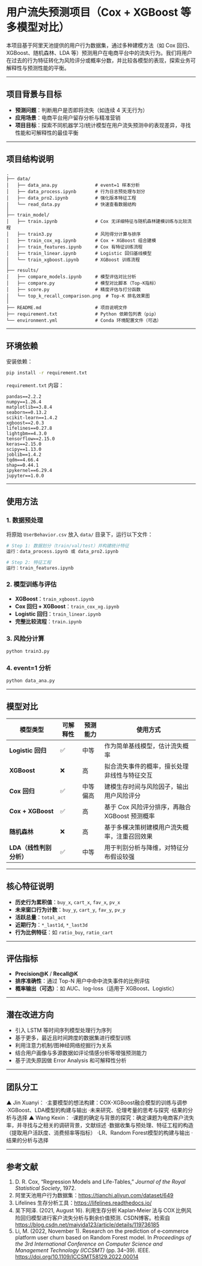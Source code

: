 # 用户流失预测项目（Cox + XGBoost 等多模型对比）

本项目基于阿里天池提供的用户行为数据集，通过多种建模方法（如 Cox 回归、XGBoost、随机森林、LDA 等）预测用户在电商平台中的流失行为。我们将用户在过去的行为特征转化为风险评分或概率分数，并比较各模型的表现，探索业务可解释性与预测性能的平衡。

---

## 项目背景与目标

- **预测问题**：判断用户是否即将流失（如连续 4 天无行为）
- **应用场景**：电商平台用户留存分析与精准营销
- **项目目标**：探索不同机器学习/统计模型在用户流失预测中的表现差异，寻找性能和可解释性的最佳平衡

---

## 项目结构说明

```
.
├── data/
│   ├── data_ana.py              # event=1 样本分析
│   ├── data_process.ipynb       # 行为日志预处理与划分
│   ├── data_pro2.ipynb          # 强化版本特征工程
│   └── read_data.py             # 快速查看数据结构
│
├── train_model/
│   ├── train.ipynb              # Cox 无详细特征与随机森林建模训练与比较流程
│   ├── train3.py                # 风险得分计算与排序
│   ├── train_cox_xg.ipynb       # Cox + XGBoost 组合建模
│   ├── train_features.ipynb     # Cox 有特征训练流程
│   ├── train_linear.ipynb       # Logistic 回归基线模型
│   └── train_xgboost.ipynb      # XGBoost 训练流程
│
├── results/
│   ├── compare_models.ipynb     # 模型评估对比分析
│   ├── compare.py               # 模型对比脚本（Top-K指标）
│   ├── score.py                 # 精度评估与打分函数
│   └── top_k_recall_comparison.png  # Top-K 排名效果图
│
├── README.md                    # 项目说明文件
├── requirement.txt              # Python 依赖包列表（pip）
└── environment.yml              # Conda 环境配置文件（可选）

```

---

## 环境依赖

安装依赖：

```bash
pip install -r requirement.txt
```

`requirement.txt` 内容：

```
pandas==2.2.2
numpy==1.26.4
matplotlib==3.8.4
seaborn==0.13.2
scikit-learn==1.4.2
xgboost==2.0.3
lifelines==0.27.8
lightgbm==4.3.0
tensorflow==2.15.0
keras==2.15.0
scipy==1.13.0
joblib==1.4.2
tqdm==4.66.4
shap==0.44.1
ipykernel==6.29.4
jupyter==1.0.0
```

---

## 使用方法

### 1. 数据预处理

将原始 `UserBehavior.csv` 放入 `data/` 目录下，运行以下文件：

```bash
# Step 1: 数据划分（train/val/test）并构建统计特征
运行：data_process.ipynb 或 data_pro2.ipynb

# Step 2: 特征工程
运行：train_features.ipynb
```

### 2. 模型训练与评估

- **XGBoost**：`train_xgboost.ipynb`
- **Cox 回归 + XGBoost**：`train_cox_xg.ipynb`
- **Logistic 回归**：`train_linear.ipynb`
- **完整比较流程**：`train.ipynb`

### 3. 风险分计算

```bash
python train3.py
```

### 4. event=1 分析

```bash
python data_ana.py
```

---

## 模型对比

| 模型类型              | 可解释性 | 预测能力 | 使用方式                                               |
|-----------------------|----------|----------|--------------------------------------------------------|
| **Logistic 回归**         | ✅        | 中等     | 作为简单基线模型，估计流失概率                            |
| **XGBoost**             | ❌        | 高       | 拟合流失事件的概率，擅长处理非线性与特征交互                 |
| **Cox 回归**            | ✅        | 中等偏高 | 建模生存时间与风险因子，输出用户风险评分                     |
| **Cox + XGBoost**       | ✅        | 高       | 基于 Cox 风险评分排序，再融合 XGBoost 预测概率             |
| **随机森林**            | ❌        | 高       | 基于多棵决策树建模用户流失概率，注重召回效果                 |
| **LDA（线性判别分析）** | ✅        | 中等     | 用于判别分析与降维，对特征分布假设较强                      |

---

## 核心特征说明

- **历史行为累积值**：`buy_x`, `cart_x`, `fav_x`, `pv_x`
- **未来窗口行为计数**：`buy_y`, `cart_y`, `fav_y`, `pv_y`
- **活跃总量**：`total_act`
- **近期行为**：`*_last1d`, `*_last3d`
- **行为比例特征**：如 `ratio_buy`, `ratio_cart`

---

## 评估指标

- **Precision@K** / **Recall@K**
- **排序准确性**：通过 Top-N 用户中命中流失事件的比例评估
- **概率输出（可选）**：如 AUC、log-loss（适用于 XGBoost、Logistic）

---

## 潜在改进方向

- 引入 LSTM 等时间序列模型处理行为序列
- 基于更多，最近且时间跨度的数据集进行模型训练
- 利用注意力机制/图神经网络挖掘行为关系
- 结合用户画像与多源数据如评论情感分析等增强预测能力
- 基于流失原因做 Error Analysis 和可解释性分析

---

## 团队分工

▲ Jin Xuanyi：
·主要模型的想法构建：COX-XGBoost融合模型的训练与调参
·XGBoost、LDA模型的构建与输出
·未来研究、伦理考量的思考与探究
·结果的分析与选择
▲ Wang Kexin：
·课题的确定与背景的探究：确定课题为电商客户流失率，并寻找与之相关的调研背景，文献综述
·数据收集与预处理、特征工程的构造（提取用户活跃度、消费频率等指标）
·LR、Random Forest模型的构建与输出
·结果的分析与选择

---

## 参考文献

1. D. R. Cox, “Regression Models and Life-Tables,” *Journal of the Royal Statistical Society*, 1972.
2. 阿里天池用户行为数据集：https://tianchi.aliyun.com/dataset/649
3. Lifelines 生存分析工具：https://lifelines.readthedocs.io/
4. 吴下阿泽. (2021, August 16). 利用生存分析 Kaplan‑Meier 法与 COX 比例风险回归模型进行客户流失分析与剩余价值预测. CSDN博客。检索自 https://blog.csdn.net/maiyida123/article/details/119736185
5. Li, M. (2022, November 1). Research on the prediction of e‑commerce platform user churn based on Random Forest model. In *Proceedings of the 3rd International Conference on Computer Science and Management Technology (ICCSMT)* (pp. 34–39). IEEE. https://doi.org/10.1109/ICCSMT58129.2022.00014

